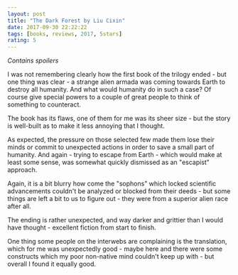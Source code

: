 ```yaml
---
layout: post
title: "The Dark Forest by Liu Cixin"
date: 2017-09-30 22:22:22
tags: [books, reviews, 2017, 5stars]
rating: 5
---
```


_Contains spoilers_

I was not remembering clearly how the first book of the trilogy ended - but one thing was clear - a strange alien armada was coming towards Earth to destroy all humanity. And what would humanity do in such a case? Of course give special powers to a couple of great people to think of something to counteract.

The book has its flaws, one of them for me was its sheer size - but the story is well-built as to make it less annoying that I thought.

As expected, the pressure on those selected few made them lose their minds or commit to unexpected actions in order to save a small part of humanity. And again - trying to escape from Earth - which would make at least some sense, was somewhat quickly dismissed as an "escapist" approach.

Again, it is a bit blurry how come the "sophons" which locked scientific advancements couldn't be analyzed or blocked from their deeds - but some things are left a bit to us to figure out - they were from a superior alien race after all.

The ending is rather unexpected, and way darker and grittier than I would have thought - excellent fiction from start to finish.

One thing some people on the interwebs are complaining is the translation, which for me was unexpectedly good - maybe here and there were some constructs which my poor non-native mind couldn't keep up with - but overall I found it equally good.
